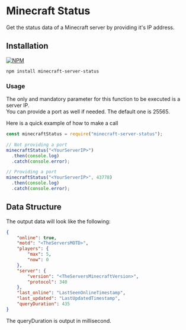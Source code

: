 # Minecraft Status
Get the status data of a Minecraft server by providing it's IP address.

## Installation

[![NPM](https://nodei.co/npm/minecraft-server-status.png)](https://nodei.co/npm/minecraft-server-status/)

```
npm install minecraft-server-status
```

### Usage

The only and mandatory parameter for this function to be executed is a server IP.  
You can provide a port as well if needed. The default one is 25565.

Here is a quick example of how to make a call
```javascript
const minecraftStatus = require("minecraft-server-status");

// Not providing a port
minecraftStatus("<YourServerIP>")
  .then(console.log)
  .catch(console.error);

// Providing a port
minecraftStatus("<YourServerIP>", 43778)
  .then(console.log)
  .catch(console.error);
```

## Data Structure
The output data will look like the following:
```json
{
    "online": true,
    "motd": "<TheServersMOTD>",
    "players": {
        "max": 5,
        "now": 0
    },
    "server": {
        "version": "<TheServersMinecraftVersion>",
        "protocol": 340
    },
    "last_online": "LastSeenOnlineTimestamp",
    "last_updated": "LastUpdatedTimestamp",
    "queryDuration": 435
}
```
The queryDuration is output in millisecond.